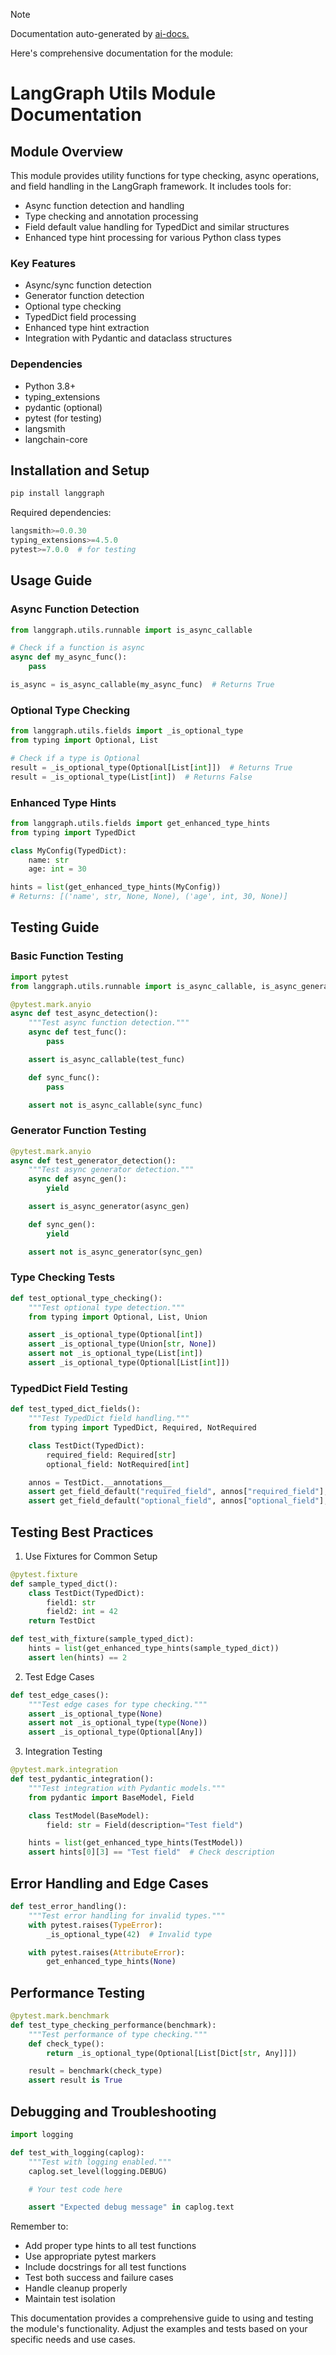 
> [!NOTE]
> Documentation auto-generated by [ai-docs.](https://github.com/connor-john/ai-docs)

Here's comprehensive documentation for the module:

# LangGraph Utils Module Documentation

## Module Overview

This module provides utility functions for type checking, async operations, and field handling in the LangGraph framework. It includes tools for:

- Async function detection and handling
- Type checking and annotation processing
- Field default value handling for TypedDict and similar structures
- Enhanced type hint processing for various Python class types

### Key Features
- Async/sync function detection
- Generator function detection
- Optional type checking
- TypedDict field processing
- Enhanced type hint extraction
- Integration with Pydantic and dataclass structures

### Dependencies
- Python 3.8+
- typing_extensions
- pydantic (optional)
- pytest (for testing)
- langsmith
- langchain-core

## Installation and Setup

```bash
pip install langgraph
```

Required dependencies:
```python
langsmith>=0.0.30
typing_extensions>=4.5.0
pytest>=7.0.0  # for testing
```

## Usage Guide

### Async Function Detection

```python
from langgraph.utils.runnable import is_async_callable

# Check if a function is async
async def my_async_func():
    pass

is_async = is_async_callable(my_async_func)  # Returns True
```

### Optional Type Checking

```python
from langgraph.utils.fields import _is_optional_type
from typing import Optional, List

# Check if a type is Optional
result = _is_optional_type(Optional[List[int]])  # Returns True
result = _is_optional_type(List[int])  # Returns False
```

### Enhanced Type Hints

```python
from langgraph.utils.fields import get_enhanced_type_hints
from typing import TypedDict

class MyConfig(TypedDict):
    name: str
    age: int = 30

hints = list(get_enhanced_type_hints(MyConfig))
# Returns: [('name', str, None, None), ('age', int, 30, None)]
```

## Testing Guide

### Basic Function Testing

```python
import pytest
from langgraph.utils.runnable import is_async_callable, is_async_generator

@pytest.mark.anyio
async def test_async_detection():
    """Test async function detection."""
    async def test_func():
        pass

    assert is_async_callable(test_func)

    def sync_func():
        pass

    assert not is_async_callable(sync_func)
```

### Generator Function Testing

```python
@pytest.mark.anyio
async def test_generator_detection():
    """Test async generator detection."""
    async def async_gen():
        yield

    assert is_async_generator(async_gen)

    def sync_gen():
        yield

    assert not is_async_generator(sync_gen)
```

### Type Checking Tests

```python
def test_optional_type_checking():
    """Test optional type detection."""
    from typing import Optional, List, Union

    assert _is_optional_type(Optional[int])
    assert _is_optional_type(Union[str, None])
    assert not _is_optional_type(List[int])
    assert _is_optional_type(Optional[List[int]])
```

### TypedDict Field Testing

```python
def test_typed_dict_fields():
    """Test TypedDict field handling."""
    from typing import TypedDict, Required, NotRequired

    class TestDict(TypedDict):
        required_field: Required[str]
        optional_field: NotRequired[int]

    annos = TestDict.__annotations__
    assert get_field_default("required_field", annos["required_field"], TestDict) == ...
    assert get_field_default("optional_field", annos["optional_field"], TestDict) is None
```

## Testing Best Practices

1. Use Fixtures for Common Setup
```python
@pytest.fixture
def sample_typed_dict():
    class TestDict(TypedDict):
        field1: str
        field2: int = 42
    return TestDict

def test_with_fixture(sample_typed_dict):
    hints = list(get_enhanced_type_hints(sample_typed_dict))
    assert len(hints) == 2
```

2. Test Edge Cases
```python
def test_edge_cases():
    """Test edge cases for type checking."""
    assert _is_optional_type(None)
    assert not _is_optional_type(type(None))
    assert _is_optional_type(Optional[Any])
```

3. Integration Testing
```python
@pytest.mark.integration
def test_pydantic_integration():
    """Test integration with Pydantic models."""
    from pydantic import BaseModel, Field

    class TestModel(BaseModel):
        field: str = Field(description="Test field")

    hints = list(get_enhanced_type_hints(TestModel))
    assert hints[0][3] == "Test field"  # Check description
```

## Error Handling and Edge Cases

```python
def test_error_handling():
    """Test error handling for invalid types."""
    with pytest.raises(TypeError):
        _is_optional_type(42)  # Invalid type

    with pytest.raises(AttributeError):
        get_enhanced_type_hints(None)
```

## Performance Testing

```python
@pytest.mark.benchmark
def test_type_checking_performance(benchmark):
    """Test performance of type checking."""
    def check_type():
        return _is_optional_type(Optional[List[Dict[str, Any]]])

    result = benchmark(check_type)
    assert result is True
```

## Debugging and Troubleshooting

```python
import logging

def test_with_logging(caplog):
    """Test with logging enabled."""
    caplog.set_level(logging.DEBUG)

    # Your test code here

    assert "Expected debug message" in caplog.text
```

Remember to:
- Add proper type hints to all test functions
- Use appropriate pytest markers
- Include docstrings for all test functions
- Test both success and failure cases
- Handle cleanup properly
- Maintain test isolation

This documentation provides a comprehensive guide to using and testing the module's functionality. Adjust the examples and tests based on your specific needs and use cases.
